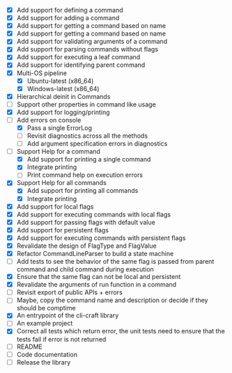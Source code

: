 - [X] Add support for defining a command
- [X] Add support for adding a command
- [X] Add support for getting a command based on name
- [X] Add support for getting a command based on name
- [X] Add support for validating arguments of a command
- [X] Add support for parsing commands without flags
- [X] Add support for executing a leaf command
- [X] Add support for identifying parent command
- [X] Multi-OS pipeline
    - [X] Ubuntu-latest (x86_64)
    - [X] Windows-latest (x86_64)
- [X] Hierarchical deinit in Commands
- [ ] Support other properties in command like usage
- [X] Add support for logging/printing
- [ ] Add errors on console 
    - [X] Pass a single ErrorLog
    - [ ] Revisit diagnostics across all the methods
    - [ ] Add argument specification errors in diagnostics
- [ ] Support Help for a command
    - [X] Add support for printing a single command
    - [X] Integrate printing
    - [ ] Print command help on execution errors
- [X] Support Help for all commands
    - [X] Add support for printing all commands
    - [X] Integrate printing
- [X] Add support for local flags
- [X] Add support for executing commands with local flags
- [X] Add support for passing flags with default value
- [X] Add support for persistent flags
- [X] Add support for executing commands with persistent flags
- [X] Revalidate the design of FlagType and FlagValue
- [X] Refactor CommandLineParser to build a state machine
- [ ] Add tests to see the behavior of the same flag is passed from parent command and child command during execution
- [X] Ensure that the same flag can not be local and persistent
- [X] Revalidate the arguments of run function in a command
- [ ] Revisit export of public APIs + errors
- [ ] Maybe, copy the command name and description or decide if they should be comptime
- [X] An entrypoint of the cli-craft library
- [ ] An example project
- [X] Correct all tests which return error, the unit tests need to ensure that the tests fail if error is not returned
- [ ] README
- [ ] Code documentation
- [ ] Release the library